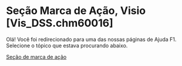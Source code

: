 
# Seção Marca de Ação, Visio [Vis_DSS.chm60016]

Olá! Você foi redirecionado para uma das nossas páginas de Ajuda F1. Selecione o tópico que estava procurando abaixo.

[Seção de marca de ação](http://msdn.microsoft.com/library/a05d668f-70c9-b6fa-cac1-462af37b4f8f%28Office.15%29.aspx)
